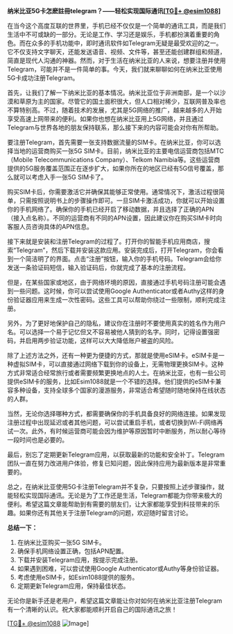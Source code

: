 **纳米比亚5G卡怎麽註冊telegram？——轻松实现国际通讯[[TG💪+ @esim1088](https://t.me/s/esim1088)]**

在当今这个高度互联的世界里，手机已经不仅仅是一个简单的通讯工具，而是我们生活中不可或缺的一部分。无论是工作、学习还是娱乐，手机都扮演着重要的角色。而在众多的手机功能中，即时通讯软件如Telegram无疑是最受欢迎的之一。它不仅支持文字聊天，还能发送语音、视频、文件等，甚至还能创建群组和频道，简直是现代人沟通的神器。然而，对于生活在纳米比亚的人来说，想要注册并使用Telegram，可能并不是一件简单的事。今天，我们就来聊聊如何在纳米比亚使用5G卡成功注册Telegram。

首先，让我们了解一下纳米比亚的基本情况。纳米比亚位于非洲南部，是一个以沙漠和草原为主的国家。尽管它的国土面积很大，但人口相对稀少，互联网普及率也不算特别高。不过，随着技术的发展，尤其是5G网络的推广，越来越多的人开始享受高速上网带来的便利。如果你也想在纳米比亚用上5G网络，并且通过Telegram与世界各地的朋友保持联系，那么接下来的内容可能会对你有所帮助。

要注册Telegram，首先需要一张支持数据流量的SIM卡。在纳米比亚，你可以选择当地的运营商购买一张5G SIM卡。目前，纳米比亚的主要电信运营商包括MTC（Mobile Telecommunications Company）、Telkom Namibia等。这些运营商提供的5G服务覆盖范围正在逐步扩大，如果你所在的地区已经有5G信号覆盖，那么就可以考虑入手一张5G SIM卡了。

购买SIM卡后，你需要激活它并确保其能够正常使用。通常情况下，激活过程很简单，只需按照说明书上的步骤操作即可。一旦SIM卡激活成功，你就可以开始设置你的手机网络了。确保你的手机已经开启了移动数据，并且选择了正确的APN（接入点名称）。不同的运营商有不同的APN设置，因此建议你在购买SIM卡时向客服人员咨询具体的APN信息。

接下来就是安装和注册Telegram的过程了。打开你的智能手机应用商店，搜索“Telegram”，然后下载并安装这款应用。安装完成后，打开Telegram，你会看到一个简洁明了的界面。点击“注册”按钮，输入你的手机号码。Telegram会给你发送一条验证码短信，输入验证码后，你就完成了基本的注册流程。

但是，在某些国家或地区，由于网络环境的原因，直接通过手机号码注册可能会遇到一些问题。这时候，你可以尝试使用Google Authenticator或者Authy这样的身份验证器应用来生成一次性密码。这些工具可以帮助你绕过一些限制，顺利完成注册。

另外，为了更好地保护自己的隐私，建议你在注册时不要使用真实的姓名作为用户名。可以选择一个易于记忆但又不容易被他人猜到的名字。同时，记得设置强密码，并启用两步验证功能，这样可以大大降低账户被盗的风险。

除了上述方法之外，还有一种更为便捷的方式，那就是使用eSIM卡。eSIM卡是一种虚拟SIM卡，可以直接通过网络下载到你的设备上，无需物理更换SIM卡。这种方式非常适合经常旅行或者需要频繁更换地点的人士。在纳米比亚，也有一些公司提供eSIM卡的服务，比如Esim1088就是一个不错的选择。他们提供的eSIM卡兼容多种设备，支持全球多个国家的漫游服务，非常适合希望随时随地保持在线状态的人群。

当然，无论你选择哪种方式，都需要确保你的手机具备良好的网络连接。如果发现注册过程中出现延迟或者其他问题，可以尝试重启手机，或者切换到Wi-Fi网络再试一次。此外，有时候运营商可能会因为维护等原因暂时中断服务，所以耐心等待一段时间也是必要的。

最后，别忘了定期更新Telegram应用，以获取最新的功能和安全补丁。Telegram团队一直在努力改进用户体验，修复已知问题，因此保持应用为最新版本是非常重要的。

总之，在纳米比亚使用5G卡注册Telegram并不复杂，只要按照上述步骤操作，就能轻松实现国际通讯。无论是为了工作还是生活，Telegram都能为你带来极大的便利。希望这篇文章能帮助到有需要的朋友们，让大家都能享受到科技带来的乐趣。如果你还有其他关于注册Telegram的问题，欢迎随时留言讨论。

**总结一下：**
1. 在纳米比亚购买一张5G SIM卡。
2. 确保手机网络设置正确，包括APN配置。
3. 下载并安装Telegram应用，按提示完成注册。
4. 如果遇到困难，可以尝试使用Google Authenticator或Authy等身份验证器。
5. 考虑使用eSIM卡，如Esim1088提供的服务。
6. 定期更新Telegram应用，保持最佳状态。

无论你是新手还是老用户，希望这篇文章能让你对如何在纳米比亚注册Telegram有一个清晰的认识。祝大家都能顺利开启自己的国际通讯之旅！

[[TG💪+ @esim1088](https://t.me/s/esim1088) ![Image](https://i.postimg.cc/4NQfJmqS/Snipaste-2025-05-13-00-14-12.png)]
